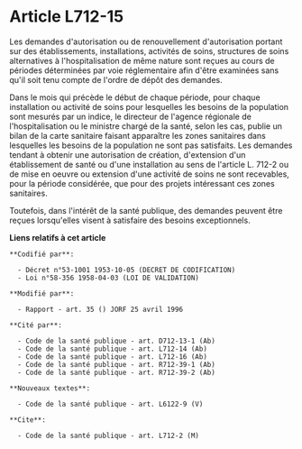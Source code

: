 # Article L712-15

Les demandes d'autorisation ou de renouvellement d'autorisation portant sur des établissements, installations, activités de
soins, structures de soins alternatives à l'hospitalisation de même nature sont reçues au cours de périodes déterminées par
voie réglementaire afin d'être examinées sans qu'il soit tenu compte de l'ordre de dépôt des demandes.

Dans le mois qui précède le début de chaque période, pour chaque installation ou activité de soins pour lesquelles les
besoins de la population sont mesurés par un indice, le directeur de l'agence régionale de l'hospitalisation ou le ministre
chargé de la santé, selon les cas, publie un bilan de la carte sanitaire faisant apparaître les zones sanitaires dans
lesquelles les besoins de la population ne sont pas satisfaits. Les demandes tendant à obtenir une autorisation de création,
d'extension d'un établissement de santé ou d'une installation au sens de l'article L. 712-2 ou de mise en oeuvre ou extension
d'une activité de soins ne sont recevables, pour la période considérée, que pour des projets intéressant ces zones
sanitaires.

Toutefois, dans l'intérêt de la santé publique, des demandes peuvent être reçues lorsqu'elles visent à satisfaire des besoins
exceptionnels.

**Liens relatifs à cet article**

	**Codifié par**:

	  - Décret n°53-1001 1953-10-05 (DECRET DE CODIFICATION)
	  - Loi n°58-356 1958-04-03 (LOI DE VALIDATION)

	**Modifié par**:

	  - Rapport - art. 35 () JORF 25 avril 1996

	**Cité par**:

	  - Code de la santé publique - art. D712-13-1 (Ab)
	  - Code de la santé publique - art. L712-14 (Ab)
	  - Code de la santé publique - art. L712-16 (Ab)
	  - Code de la santé publique - art. R712-39-1 (Ab)
	  - Code de la santé publique - art. R712-39-2 (Ab)

	**Nouveaux textes**:

	  - Code de la santé publique - art. L6122-9 (V)

	**Cite**:

	  - Code de la santé publique - art. L712-2 (M)
